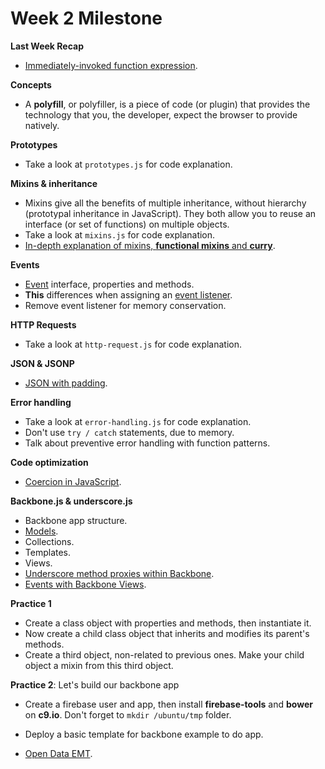 Week 2 Milestone
===================

__Last Week Recap__

* [Immediately-invoked function expression](http://en.wikipedia.org/wiki/Immediately-invoked_function_expression).

__Concepts__

* A __polyfill__, or polyfiller, is a piece of code (or plugin) that provides the technology that you, the developer, expect the browser to provide natively.

__Prototypes__

* Take a look at `prototypes.js` for code explanation.

__Mixins & inheritance__

* Mixins give all the benefits of multiple inheritance, without hierarchy (prototypal inheritance in JavaScript). They both allow you to reuse an interface (or set of functions) on multiple objects.
* Take a look at `mixins.js` for code explanation.
* [In-depth explanation of mixins, __functional mixins__ and __curry__](http://javascriptweblog.wordpress.com/2011/05/31/a-fresh-look-at-javascript-mixins/).


__Events__

* [Event](https://developer.mozilla.org/en-US/docs/Web/API/Event) interface, properties and methods.
* __This__ differences when assigning an [event listener](https://developer.mozilla.org/en-US/docs/Web/API/EventTarget.addEventListener).
* Remove event listener for memory conservation.

__HTTP Requests__

* Take a look at `http-request.js` for code explanation.

__JSON & JSONP__

* [JSON with padding](http://web.ontuts.com/tutoriales/jsonp-llamadas-ajax-entre-dominios/).

__Error handling__

* Take a look at `error-handling.js` for code explanation.
* Don't use `try / catch` statements, due to memory.
* Talk about preventive error handling with function patterns.

__Code optimization__

* [Coercion in JavaScript](http://blog.taylormcgann.com/2014/01/07/coercion-javascript/).

__Backbone.js & underscore.js__

* Backbone app structure.
 * [Models](http://backbonetutorials.com/what-is-a-model/).
 * Collections.
 * Templates.
 * Views.
 * [Underscore method proxies within Backbone](http://underscorejs.org/#without).
 * [Events with Backbone Views](http://backbonejs.org/#Events-listenTo).

__Practice 1__

* Create a class object with properties and methods, then instantiate it.
* Now create a child class object that inherits and modifies its parent's methods.
* Create a third object, non-related to previous ones. Make your child object a mixin from this third object.

__Practice 2__: Let's build our backbone app

* Create a firebase user and app, then install __firebase-tools__ and __bower__ on __c9.io__. Don't forget to `mkdir /ubuntu/tmp` folder.
* Deploy a basic template for backbone example to do app.
 
* [Open Data EMT](http://opendata.emtmadrid.es/Servicios-web/BUS).